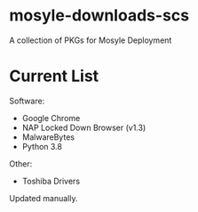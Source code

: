# mosyle-downloads-scs
A collection of PKGs for Mosyle Deployment


# Current List
Software:
- Google Chrome
- NAP Locked Down Browser (v1.3)
- MalwareBytes
- Python 3.8

Other:
- Toshiba Drivers

Updated manually.
